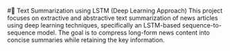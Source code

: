 #🧠 Text Summarization using LSTM (Deep Learning Approach)
This project focuses on extractive and abstractive text summarization of news articles using deep learning techniques, specifically an LSTM-based sequence-to-sequence model. The goal is to compress long-form news content into concise summaries while retaining the key information.

